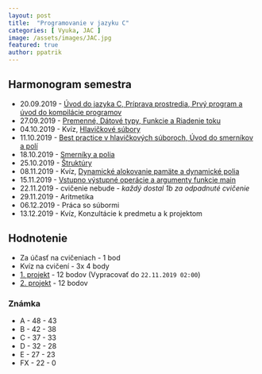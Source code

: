```yaml
---
layout: post
title:  "Programovanie v jazyku C"
categories: [ Vyuka, JAC ]
image: /assets/images/JAC.jpg
featured: true
author: ppatrik
---
```


## Harmonogram semestra
* 20.09.2019 - [Úvod do jazyka C, Príprava prostredia, Prvý program a úvod do kompilácie programov]({{site.base_url}}/vyuka/jac/2019/09/20/JAC-Cvicenie01)
* 27.09.2019 - [Premenné, Dátové typy, Funkcie a Riadenie toku]({{site.base_url}}/vyuka/jac/2019/09/27/JAC-Cvicenie02)
* 04.10.2019 - Kvíz, [Hlavičkové súbory]({{site.base_url}}/vyuka/jac/2019/10/04/JAC-Cvicenie03)
* 11.10.2019 - [Best practice v hlavičkových súboroch, Úvod do smerníkov a polí]({{site.base_url}}/vyuka/jac/2019/10/11/JAC-Cvicenie04)
* 18.10.2019 - [Smerníky a polia]({{site.base_url}}/vyuka/jac/2019/10/18/JAC-Cvicenie05)
* 25.10.2019 - [Štruktúry]({{site.base_url}}/vyuka/jac/2019/10/25/JAC-Cvicenie06)
* 08.11.2019 - Kvíz, [Dynamické alokovanie pamäte a dynamické polia]({{site.base_url}}/vyuka/jac/2019/11/08/JAC-Cvicenie07.html)
* 15.11.2019 - [Vstupno výstupné operácie a argumenty funkcie main]({{site.base_url}}/vyuka/jac/2019/11/15/JAC-Cvicenie08.html)
* 22.11.2019 - cvičenie nebude - *každý dostal 1b za odpadnuté cvičenie*
* 29.11.2019 - Aritmetika
* 06.12.2019 - Práca so súbormi
* 13.12.2019 - Kvíz, Konzultácie k predmetu a k projektom

## Hodnotenie
* Za účasť na cvičeniach - 1 bod
* Kvíz na cvičení - 3x 4 body
* [1. projekt]({{site.base_url}}/vyuka/jac/2019/11/08/JAC-Projekt1.html) - 12 bodov (Vypracovať do `22.11.2019 02:00`)
* [2. projekt](#TBD) - 12 bodov

### Známka
* A - 48 - 43
* B - 42 - 38
* C - 37 - 33
* D - 32 - 28
* E - 27 - 23
* FX - 22 - 0
